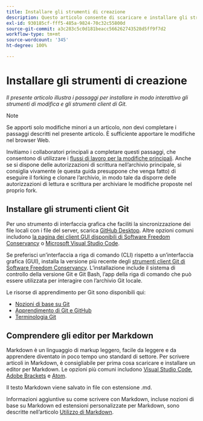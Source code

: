 ```yaml
---
title: Installare gli strumenti di creazione
description: Questo articolo consente di scaricare e installare gli strumenti client necessari per Git/GitHub e per la modifica di file Markdown.
exl-id: 930185cf-fff5-485a-9824-70c32c55800d
source-git-commit: a3c283c5c0d181beacc566262743528d5ff9f7d2
workflow-type: tm+mt
source-wordcount: '345'
ht-degree: 100%

---
```


# Installare gli strumenti di creazione

*Il presente articolo illustra i passaggi per installare in modo interattivo gli strumenti di modifica e gli strumenti client di Git.*

>[!NOTE]
>
>Se apporti solo modifiche minori a un articolo, *non* devi completare i passaggi descritti nel presente articolo. È sufficiente apportare le modifiche nel browser Web.
>
>Invitiamo i collaboratori principali a completare questi passaggi, che consentono di utilizzare i [flussi di lavoro per la modifiche principali](local-repo.md). Anche se si dispone delle autorizzazioni di scrittura nell’archivio principale, si consiglia vivamente (e questa guida presuppone che venga fatto) di eseguire il forking e clonare l’archivio, in modo tale da disporre delle autorizzazioni di lettura e scrittura per archiviare le modifiche proposte nel proprio fork.

## Installare gli strumenti client Git

Per uno strumento di interfaccia grafica che faciliti la sincronizzazione dei file locali con i file del server, scarica [GitHub Desktop](https://desktop.github.com/). Altre opzioni comuni includono [la pagina dei client GUI disponibili di Software Freedom Conservancy](https://git-scm.com/downloads/guis) o [Microsoft Visual Studio Code](https://www.visualstudio.com/products/code-vs.aspx).

Se preferisci un’interfaccia a riga di comando (CLI) rispetto a un’interfaccia grafica (GUI), installa la versione più recente degli [strumenti client Git di Software Freedom Conservancy](https://git-scm.com/downloads). L’installazione include il sistema di controllo della versione Git e Git Bash, l’app della riga di comando che può essere utilizzata per interagire con l’archivio Git locale.

Le risorse di apprendimento per Git sono disponibili qui:

* [Nozioni di base su Git](https://git-scm.com/book/it/v2/Getting-Started-Git-Basics)
* [Apprendimento di Git e GitHub](https://docs.github.com/it/github/getting-started-with-github/git-and-github-learning-resources)
* [Terminologia Git](https://docs.github.com/it/github/getting-started-with-github/github-glossary)

## Comprendere gli editor per Markdown

Markdown è un linguaggio di markup leggero, facile da leggere e da apprendere diventato in poco tempo uno standard di settore. Per scrivere articoli in Markdown, è consigliabile per prima cosa scaricare e installare un editor per Markdown. Le opzioni più comuni includono [Visual Studio Code](https://code.visualstudio.com/), [Adobe Brackets](https://brackets.io) e [Atom](https://atom.io).

Il testo Markdown viene salvato in file con estensione .md.

Informazioni aggiuntive su come scrivere con Markdown, incluse nozioni di base su Markdown ed estensioni personalizzate per Markdown, sono descritte nell’articolo [Utilizzo di Markdown](../writing-essentials/markdown.md).

<!--
## Adobe Docs Authoring Pack

Install the Docs Authoring Pack. This set of extensions includes basic authoring assistance for help when writing Markdown, and a preview feature, so that you can see what the Markdown looks like in the style of the docs.adobe.com site.

Link when available
-->

